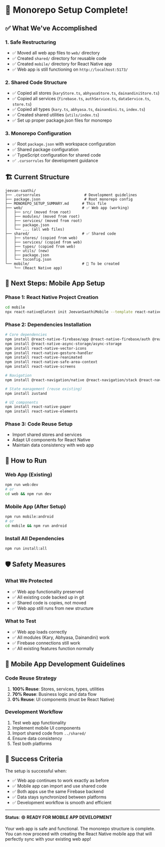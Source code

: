 # 🎉 Monorepo Setup Complete!

## ✅ What We've Accomplished

### 1. **Safe Restructuring**
- ✅ Moved all web app files to `web/` directory
- ✅ Created `shared/` directory for reusable code
- ✅ Created `mobile/` directory for React Native app
- ✅ Web app is still functioning on `http://localhost:5173/`

### 2. **Shared Code Structure**
- ✅ Copied all stores (`karyStore.ts`, `abhyasaStore.ts`, `dainandiniStore.ts`)
- ✅ Copied all services (`firebase.ts`, `authService.ts`, `dataService.ts`, `store.ts`)
- ✅ Copied all types (`kary.ts`, `abhyasa.ts`, `dainandini.ts`, `index.ts`)
- ✅ Created shared utilities (`utils/index.ts`)
- ✅ Set up proper package.json files for monorepo

### 3. **Monorepo Configuration**
- ✅ Root `package.json` with workspace configuration
- ✅ Shared package configuration
- ✅ TypeScript configuration for shared code
- ✅ `.cursorrules` for development guidance

## 🏗️ Current Structure

```
jeevan-saathi/
├── .cursorrules                    # Development guidelines
├── package.json                    # Root monorepo config
├── MONOREPO_SETUP_SUMMARY.md      # This file
├── web/                           # ✅ Web app (working)
│   ├── src/ (moved from root)
│   ├── modules/ (moved from root)
│   ├── services/ (moved from root)
│   ├── package.json
│   └── ... (all web files)
├── shared/                        # ✅ Shared code
│   ├── stores/ (copied from web)
│   ├── services/ (copied from web)
│   ├── types/ (copied from web)
│   ├── utils/ (new)
│   ├── package.json
│   └── tsconfig.json
└── mobile/                        # 🚧 To be created
    └── (React Native app)
```

## 🚀 Next Steps: Mobile App Setup

### **Phase 1: React Native Project Creation**
```bash
cd mobile
npx react-native@latest init JeevanSaathiMobile --template react-native-template-typescript
```

### **Phase 2: Dependencies Installation**
```bash
# Core dependencies
npm install @react-native-firebase/app @react-native-firebase/auth @react-native-firebase/firestore
npm install @react-native-async-storage/async-storage
npm install react-native-vector-icons
npm install react-native-gesture-handler
npm install react-native-reanimated
npm install react-native-safe-area-context
npm install react-native-screens

# Navigation
npm install @react-navigation/native @react-navigation/stack @react-navigation/bottom-tabs

# State management (reuse existing)
npm install zustand

# UI components
npm install react-native-paper
npm install react-native-elements
```

### **Phase 3: Code Reuse Setup**
- Import shared stores and services
- Adapt UI components for React Native
- Maintain data consistency with web app

## 🔄 How to Run

### **Web App (Existing)**
```bash
npm run web:dev
# or
cd web && npm run dev
```

### **Mobile App (After Setup)**
```bash
npm run mobile:android
# or
cd mobile && npm run android
```

### **Install All Dependencies**
```bash
npm run install:all
```

## 🛡️ Safety Measures

### **What We Protected**
- ✅ Web app functionality preserved
- ✅ All existing code backed up in git
- ✅ Shared code is copies, not moved
- ✅ Web app still runs from new structure

### **What to Test**
- ✅ Web app loads correctly
- ✅ All modules (Kary, Abhyasa, Dainandini) work
- ✅ Firebase connections still work
- ✅ All existing features function normally

## 📱 Mobile App Development Guidelines

### **Code Reuse Strategy**
1. **100% Reuse**: Stores, services, types, utilities
2. **70% Reuse**: Business logic and data flow
3. **0% Reuse**: UI components (must be React Native)

### **Development Workflow**
1. Test web app functionality
2. Implement mobile UI components
3. Import shared code from `../shared/`
4. Ensure data consistency
5. Test both platforms

## 🎯 Success Criteria

The setup is successful when:
- ✅ Web app continues to work exactly as before
- ✅ Mobile app can import and use shared code
- ✅ Both apps use the same Firebase backend
- ✅ Data stays synchronized between platforms
- ✅ Development workflow is smooth and efficient

---

**Status**: 🟢 **READY FOR MOBILE APP DEVELOPMENT**

Your web app is safe and functional. The monorepo structure is complete. You can now proceed with creating the React Native mobile app that will perfectly sync with your existing web app!
